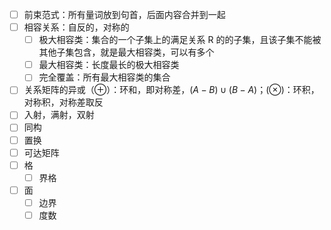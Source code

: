 
- [ ] 前束范式：所有量词放到句首，后面内容合并到一起
- [ ] 相容关系：自反的，对称的
	- [ ] 极大相容类：集合的一个子集上的满足关系 R 的的子集，且该子集不能被其他子集包含，就是最大相容类，可以有多个
	- [ ] 最大相容类：长度最长的极大相容类
	- [ ] 完全覆盖：所有最大相容类的集合
- [ ] 关系矩阵的异或（$\oplus$）：环和，即对称差，$(A-B)\cup(B-A)$；($\otimes$)：环积，对称积，对称差取反
- [ ] 入射，满射，双射
- [ ] 同构
- [ ] 置换
- [ ] 可达矩阵
- [ ] 格
	- [ ] 界格
- [ ] 面
	- [ ] 边界
	- [ ] 度数
